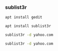### sublist3r
```bash
apt install gedit
```
```bash 
apt install sublist3r
```
```bash
sublist3r -d yahoo.com
```
```bash
sublist3r -d yahoo.com
```
